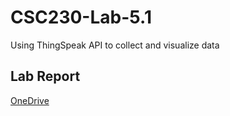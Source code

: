 # CSC230-Lab-5.1
Using ThingSpeak API to collect and visualize data

## Lab Report
[OneDrive](https://uatedu-my.sharepoint.com/:b:/g/personal/pchapman82070_uat_edu/EXSlkQwTgEhDjK5riCpIbaoBN5vY8hQcEjn5M1saTTmqmA?e=md8FIX)
